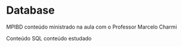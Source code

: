 # Database

MPIBD
conteúdo ministrado na aula com o Professor Marcelo Charmi 

Conteúdo SQL
conteúdo estudado
